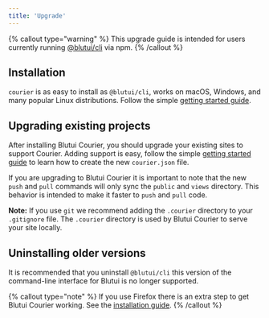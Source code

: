```yaml
---
title: 'Upgrade'
---
```


{% callout type="warning" %}
This upgrade guide is intended for users currently running [@blutui/cli](https://www.npmjs.com/package/@blutui/cli) via npm.
{% /callout %}

## Installation

`courier` is as easy to install as `@blutui/cli`, works on macOS, Windows, and many popular Linux distributions. Follow the simple [getting started guide](/docs/courier/getting-started).

## Upgrading existing projects

After installing Blutui Courier, you should upgrade your existing sites to support Courier. Adding support is easy, follow the simple [getting started guide](/docs/courier/getting-started) to learn how to create the new `courier.json` file.

If you are upgrading to Blutui Courier it is important to note that the new `push` and `pull` commands will only sync the `public` and `views` directory. This behavior is intended to make it faster to `push` and `pull` code.

**Note:** If you use `git` we recommend adding the `.courier` directory to your `.gitignore` file. The `.courier` directory is used by Blutui Courier to serve your site locally.

## Uninstalling older versions

It is recommended that you uninstall `@blutui/cli` this version of the command-line interface for Blutui is no longer supported.

{% callout type="note" %}
If you use Firefox there is an extra step to get Blutui Courier working. See the [installation guide](/docs/courier/installation).
{% /callout %}
